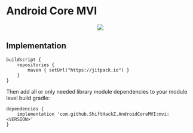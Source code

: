 # Android Core MVI 

<p align="center">
  <a href="https://jitpack.io/#ShiftHackZ/AndroidCoreMVI">
    <img src="https://jitpack.io/v/ShiftHackZ/AndroidCoreMVI.svg" />
  </a>
</p>

## Implementation

```
buildscript {
    repositories {
        maven { setUrl("https://jitpack.io") }
    }
}
```

Then add all or only needed library module dependencies to your module level build gradle:

```
dependencies {
    implementation 'com.github.ShiftHackZ.AndroidCoreMVI:mvi:<VERSION>'
}
```

